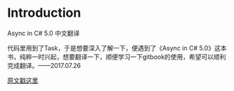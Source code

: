 
# Introduction
Async in C# 5.0 中文翻译

代码里用到了Task，于是想要深入了解一下，便遇到了《Async in C# 5.0》这本书，纯粹一时兴起，想要翻译一下，顺便学习一下gitbook的使用，希望可以顺利完成翻译。——2017.07.26

[原文戳这里](https://pan.baidu.com/s/1kVomjNx)

